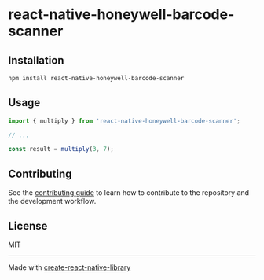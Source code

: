 # react-native-honeywell-barcode-scanner

 

## Installation

```sh
npm install react-native-honeywell-barcode-scanner
```

## Usage


```js
import { multiply } from 'react-native-honeywell-barcode-scanner';

// ...

const result = multiply(3, 7);
```


## Contributing

See the [contributing guide](CONTRIBUTING.md) to learn how to contribute to the repository and the development workflow.

## License

MIT

---

Made with [create-react-native-library](https://github.com/callstack/react-native-builder-bob)
